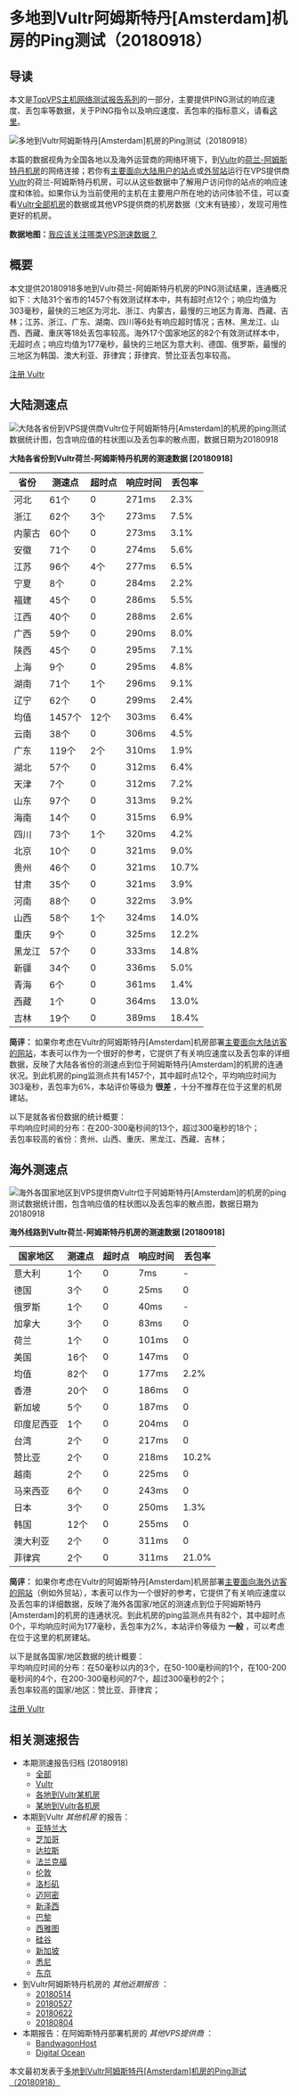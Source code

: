 #  多地到Vultr阿姆斯特丹[Amsterdam]机房的Ping测试（20180918） 

## 导读

本文是[TopVPS主机网络测试报告系列](https://vps123.top/pingtest)的一部分，主要提供PING测试的响应速度、丢包率等数据，关于PING指令以及响应速度、丢包率的指标意义，请看[这里](https://vps123.top/what-is-ping.html)。

![多地到Vultr阿姆斯特丹\[Amsterdam\]机房的Ping测试（20180918）](/images/thumbnails/to_vultr_NewJersey.png)

本篇的数据视角为全国各地以及海外运营商的网络环境下，到[Vultr](https://vps123.top/go/vultr)的[荷兰-阿姆斯特丹机房](https://vps123.top/vultr-facilities.html#amsterdam)的网络连接；若你有[主要面向大陆用户的站点](https://vps123.top/website-for-mainland-users.html)或[外贸站](https://vps123.top/website-for-internation-trade.html)运行在VPS提供商[Vultr](https://vps123.top/go/vultr)的荷兰-阿姆斯特丹机房，可以从这些数据中了解用户访问你的站点的响应速度和体验。如果你认为当前使用的主机在主要用户所在地的访问体验不佳，可以查看[Vultr全部机房](/vultr/isp/china/20180918-vultr-isp-china.md)的数据或其他VPS提供商的机房数据（文末有链接），发现可用性更好的机房。

**数据地图：**[我应该关注哪类VPS测速数据？](https://vps123.top/find-pingtest-data-you-need.html)

## 概要

本文提供20180918多地到Vultr荷兰-阿姆斯特丹机房的PING测试结果，连通概况如下：大陆31个省市的1457个有效测试样本中，共有超时点12个；响应均值为303毫秒，最快的三地区为河北、浙江、内蒙古，最慢的三地区为青海、西藏、吉林；江苏、浙江、广东、湖南、四川等6处有响应超时情况；吉林、黑龙江、山西、西藏、重庆等18处丢包率较高。海外17个国家地区的82个有效测试样本中，无超时点；响应均值为177毫秒，最快的三地区为意大利、德国、俄罗斯，最慢的三地区为韩国、澳大利亚、菲律宾；菲律宾、赞比亚丢包率较高。

[注册 Vultr](https://vps123.top/go/vultr/_btn1)

## 大陆测速点

![大陆各省份到VPS提供商Vultr位于阿姆斯特丹\[Amsterdam\]的机房的ping测试数据统计图，包含响应值的柱状图以及丢包率的散点图，数据日期为20180918](/images/pingtests/vultr_20180918/plot_idc_vultr_netherlands-amsterdam_20180918_mainland.png)

**大陆各省份到Vultr荷兰-阿姆斯特丹机房的测速数据 [20180918]**

省份 | 测速点 | 超时点 | 响应时间 | 丢包率  
---|---|---|---|---  
河北 | 61个 | 0 | 271ms | 2.3%  
浙江 | 62个 | 3个 | 273ms | 7.5%  
内蒙古 | 60个 | 0 | 273ms | 3.1%  
安徽 | 71个 | 0 | 274ms | 5.6%  
江苏 | 96个 | 4个 | 277ms | 6.5%  
宁夏 | 8个 | 0 | 284ms | 2.2%  
福建 | 45个 | 0 | 286ms | 5.5%  
江西 | 40个 | 0 | 288ms | 2.6%  
广西 | 59个 | 0 | 290ms | 8.0%  
陕西 | 45个 | 0 | 295ms | 7.1%  
上海 | 9个 | 0 | 295ms | 4.8%  
湖南 | 71个 | 1个 | 296ms | 9.1%  
辽宁 | 62个 | 0 | 299ms | 2.4%  
均值 | 1457个 | 12个 | 303ms | 6.4%  
云南 | 38个 | 0 | 306ms | 4.5%  
广东 | 119个 | 2个 | 310ms | 1.9%  
湖北 | 57个 | 0 | 312ms | 6.4%  
天津 | 7个 | 0 | 312ms | 7.2%  
山东 | 97个 | 0 | 313ms | 9.2%  
海南 | 14个 | 0 | 315ms | 6.9%  
四川 | 73个 | 1个 | 320ms | 4.2%  
北京 | 10个 | 0 | 321ms | 9.0%  
贵州 | 46个 | 0 | 321ms | 10.7%  
甘肃 | 35个 | 0 | 321ms | 3.9%  
河南 | 88个 | 0 | 322ms | 3.9%  
山西 | 58个 | 1个 | 324ms | 14.0%  
重庆 | 9个 | 0 | 325ms | 12.2%  
黑龙江 | 57个 | 0 | 333ms | 14.8%  
新疆 | 34个 | 0 | 336ms | 5.0%  
青海 | 6个 | 0 | 361ms | 1.4%  
西藏 | 1个 | 0 | 364ms | 13.0%  
吉林 | 19个 | 0 | 389ms | 18.4%  
  
**简评：** 如果你考虑在Vultr的阿姆斯特丹[Amsterdam]机房部署[主要面向大陆访客的网站](website-for-mainland-users.html)，本表可以作为一个很好的参考，它提供了有关响应速度以及丢包率的详细数据，反映了大陆各省份的测速点到位于阿姆斯特丹[Amsterdam]的机房的连通状况。到此机房的ping监测点共有1457个，其中超时点12个，平均响应时间为303毫秒，丢包率为6%，本站评价等级为 **很差** ，十分不推荐在位于这里的机房建站。

以下是就各省份数据的统计概要：  
平均响应时间的分布：在200-300毫秒间的13个，超过300毫秒的18个；  
丢包率较高的省份：贵州、山西、重庆、黑龙江、西藏、吉林；

## 海外测速点

![海外各国家地区到VPS提供商Vultr位于阿姆斯特丹\[Amsterdam\]的机房的ping测试数据统计图，包含响应值的柱状图以及丢包率的散点图，数据日期为20180918](/images/pingtests/vultr_20180918/plot_idc_vultr_netherlands-amsterdam_20180918_overseas.png)

**海外线路到Vultr荷兰-阿姆斯特丹机房的测速数据 [20180918]**

国家地区 | 测速点 | 超时点 | 响应时间 | 丢包率  
---|---|---|---|---  
意大利 | 1个 | 0 | 7ms | -  
德国 | 3个 | 0 | 25ms | 0  
俄罗斯 | 1个 | 0 | 40ms | -  
加拿大 | 3个 | 0 | 83ms | 0  
荷兰 | 1个 | 0 | 101ms | 0  
美国 | 16个 | 0 | 147ms | 0  
均值 | 82个 | 0 | 177ms | 2.2%  
香港 | 20个 | 0 | 186ms | 0  
新加坡 | 5个 | 0 | 187ms | 0  
印度尼西亚 | 1个 | 0 | 204ms | 0  
台湾 | 2个 | 0 | 217ms | 0  
赞比亚 | 2个 | 0 | 218ms | 10.2%  
越南 | 2个 | 0 | 225ms | 0  
马来西亚 | 6个 | 0 | 243ms | 0  
日本 | 3个 | 0 | 250ms | 1.3%  
韩国 | 12个 | 0 | 255ms | 0  
澳大利亚 | 2个 | 0 | 311ms | 0  
菲律宾 | 2个 | 0 | 311ms | 21.0%  
  
**简评：** 如果你考虑在Vultr的阿姆斯特丹[Amsterdam]机房部署[主要面向海外访客的网站](https://vps123.top/website-for-internation-trade.html)（例如外贸站），本表可以作为一个很好的参考，它提供了有关响应速度以及丢包率的详细数据，反映了海外各国家/地区的测速点到位于阿姆斯特丹[Amsterdam]的机房的连通状况。到此机房的ping监测点共有82个，其中超时点0个，平均响应时间为177毫秒，丢包率为2%，本站评价等级为 **一般** ，可以考虑在位于这里的机房建站。

以下是就各国家/地区数据的统计概要：  
平均响应时间的分布：在50毫秒以内的3个，在50-100毫秒间的1个，在100-200毫秒间的4个，在200-300毫秒间的7个，超过300毫秒的2个；  
丢包率较高的国家/地区：赞比亚、菲律宾；

[注册 Vultr](https://vps123.top/go/vultr/_btn2)

## 相关测速报告

  * 本期测速报告归档 (20180918) 
    * [全部](https://vps123.top/pingtests/20180918 "本期各VPS提供商全部测速报告")
    * [Vultr](https://vps123.top/pingtests/idc-vultr/20180918 "本期Vultr的全部测速报告")
    * [各地到Vultr某机房](https://vps123.top/pingtests/idc-vultr/isp-global/20180918 "以Vultr某机房为关注对象的视角，横向比较大陆各省份、海外各国家地区")
    * [某地到Vultr各机房](https://vps123.top/pingtests/idc-vultr/facility-all/20180918 "以大陆某省份为关注对象的视角，横向比较Vultr各机房")
  * 本期到Vultr _其他机房_ 的报告： 
    * [亚特兰大](/vultr/idc/atlanta/20180918-vultr-idc-atlanta.md "多地到Vultr亚特兰大机房的Ping测试 20180918")
    * [芝加哥](/vultr/idc/chicago/20180918-vultr-idc-chicago.md "多地到Vultr芝加哥机房的Ping测试 20180918")
    * [达拉斯](/vultr/idc/dallas/20180918-vultr-idc-dallas.md "多地到Vultr达拉斯机房的Ping测试 20180918")
    * [法兰克福](/vultr/idc/frankfurt/20180918-vultr-idc-frankfurt.md "多地到Vultr法兰克福机房的Ping测试 20180918")
    * [伦敦](/vultr/idc/london/20180918-vultr-idc-london.md "多地到Vultr伦敦机房的Ping测试 20180918")
    * [洛杉矶](/vultr/idc/losangeles/20180918-vultr-idc-losangeles.md "多地到Vultr洛杉矶机房的Ping测试 20180918")
    * [迈阿密](/vultr/idc/miami/20180918-vultr-idc-miami.md "多地到Vultr迈阿密机房的Ping测试 20180918")
    * [新泽西](/vultr/idc/newjersey/20180918-vultr-idc-newjersey.md "多地到Vultr新泽西机房的Ping测试 20180918")
    * [巴黎](/vultr/idc/paris/20180918-vultr-idc-paris.md "多地到Vultr巴黎机房的Ping测试 20180918")
    * [西雅图](/vultr/idc/seattle/20180918-vultr-idc-seattle.md "多地到Vultr西雅图机房的Ping测试 20180918")
    * [硅谷](/vultr/idc/siliconvalley/20180918-vultr-idc-siliconvalley.md "多地到Vultr硅谷机房的Ping测试 20180918")
    * [新加坡](/vultr/idc/singapore/20180918-vultr-idc-singapore.md "多地到Vultr新加坡机房的Ping测试 20180918")
    * [悉尼](/vultr/idc/sydney/20180918-vultr-idc-sydney.md "多地到Vultr悉尼机房的Ping测试 20180918")
    * [东京](/vultr/idc/tokyo/20180918-vultr-idc-tokyo.md "多地到Vultr东京机房的Ping测试 20180918")
  * 到Vultr阿姆斯特丹机房的 _其他近期报告_ ： 
    * [20180514](/vultr/idc/amsterdam/20180514-vultr-idc-amsterdam.md "多地到Vultr阿姆斯特丹机房的Ping测试 20180514")
    * [20180527](/vultr/idc/amsterdam/20180527-vultr-idc-amsterdam.md "多地到Vultr阿姆斯特丹机房的Ping测试 20180527")
    * [20180622](/vultr/idc/amsterdam/20180622-vultr-idc-amsterdam.md "多地到Vultr阿姆斯特丹机房的Ping测试 20180622")
    * [20180804](/vultr/idc/amsterdam/20180804-vultr-idc-amsterdam.md "多地到Vultr阿姆斯特丹机房的Ping测试 20180804")
  * 本期报告：在阿姆斯特丹部署机房的 _其他VPS提供商_ ： 
    * [BandwagonHost](/bandwagon/idc/amsterdam/20180918-bwg-idc-amsterdam.md "多地到BandwagonHost阿姆斯特丹机房的Ping测试 20180918")
    * [Digital Ocean](do/idc/amsterdam/20180918-do-idc-amsterdam.md "多地到Digital Ocean阿姆斯特丹机房的Ping测试 20180918")



本文最初发表于[多地到Vultr阿姆斯特丹[Amsterdam]机房的Ping测试（20180918）](https://vps123.top/pingtest/20180918-vultr-idc-amsterdam.html)
